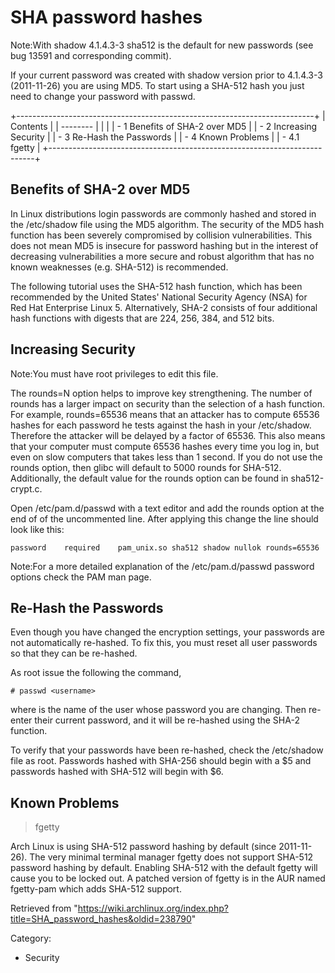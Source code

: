 SHA password hashes
===================

Note:With shadow 4.1.4.3-3 sha512 is the default for new passwords (see
bug 13591 and corresponding commit).

If your current password was created with shadow version prior to
4.1.4.3-3 (2011-11-26) you are using MD5. To start using a SHA-512 hash
you just need to change your password with passwd.

+--------------------------------------------------------------------------+
| Contents                                                                 |
| --------                                                                 |
|                                                                          |
| -   1 Benefits of SHA-2 over MD5                                         |
| -   2 Increasing Security                                                |
| -   3 Re-Hash the Passwords                                              |
| -   4 Known Problems                                                     |
|     -   4.1 fgetty                                                       |
+--------------------------------------------------------------------------+

Benefits of SHA-2 over MD5
--------------------------

In Linux distributions login passwords are commonly hashed and stored in
the /etc/shadow file using the MD5 algorithm. The security of the MD5
hash function has been severely compromised by collision
vulnerabilities. This does not mean MD5 is insecure for password hashing
but in the interest of decreasing vulnerabilities a more secure and
robust algorithm that has no known weaknesses (e.g. SHA-512) is
recommended.

The following tutorial uses the SHA-512 hash function, which has been
recommended by the United States' National Security Agency (NSA) for Red
Hat Enterprise Linux 5. Alternatively, SHA-2 consists of four additional
hash functions with digests that are 224, 256, 384, and 512 bits.

Increasing Security
-------------------

Note:You must have root privileges to edit this file.

The rounds=N option helps to improve key strengthening. The number of
rounds has a larger impact on security than the selection of a hash
function. For example, rounds=65536 means that an attacker has to
compute 65536 hashes for each password he tests against the hash in your
/etc/shadow. Therefore the attacker will be delayed by a factor of
65536. This also means that your computer must compute 65536 hashes
every time you log in, but even on slow computers that takes less than 1
second. If you do not use the rounds option, then glibc will default to
5000 rounds for SHA-512. Additionally, the default value for the rounds
option can be found in sha512-crypt.c.

Open /etc/pam.d/passwd with a text editor and add the rounds option at
the end of of the uncommented line. After applying this change the line
should look like this:

    password	required	pam_unix.so sha512 shadow nullok rounds=65536

Note:For a more detailed explanation of the /etc/pam.d/passwd password
options check the PAM man page.

Re-Hash the Passwords
---------------------

Even though you have changed the encryption settings, your passwords are
not automatically re-hashed. To fix this, you must reset all user
passwords so that they can be re-hashed.

As root issue the following the command,

    # passwd <username>

where <username> is the name of the user whose password you are
changing. Then re-enter their current password, and it will be re-hashed
using the SHA-2 function.

To verify that your passwords have been re-hashed, check the /etc/shadow
file as root. Passwords hashed with SHA-256 should begin with a $5 and
passwords hashed with SHA-512 will begin with $6.

Known Problems
--------------

> fgetty

Arch Linux is using SHA-512 password hashing by default (since
2011-11-26). The very minimal terminal manager fgetty does not support
SHA-512 password hashing by default. Enabling SHA-512 with the default
fgetty will cause you to be locked out. A patched version of fgetty is
in the AUR named fgetty-pam which adds SHA-512 support.

Retrieved from
"https://wiki.archlinux.org/index.php?title=SHA_password_hashes&oldid=238790"

Category:

-   Security
